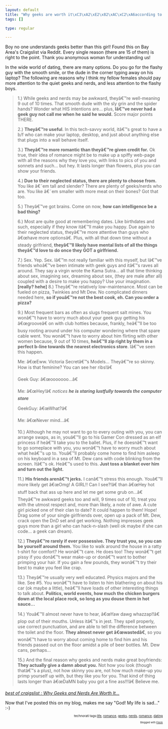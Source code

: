 ```yaml
--- 
layout: default
title: "Why geeks are worth it\xC3\xA2\xE2\x82\xAC\xC2\xA6according to a Bay Area woman"
tags: []

type: regular

---
```

Boy no one understands geeks better than this girl! Found this on Bay Area's Craigslist via Reddit. Every single reason (there are 15 of them) is right to the point. Thank you anonymous woman for understanding us!


In the wide world of dating, there are many options. Do you go for the flashy guy with the smooth smile, or the dude in the corner typing away on his laptop? The following are reasons why I think my fellow females should pay more attention to the quiet geeks and nerds, and less attention to the flashy boys.
<blockquote cite="http://www.craigslist.org/about/best/sfo/66795671.html">1.) While geeks and nerds may be awkward, theyâ€™re well-meaning 9 out of 10 times. That smooth dude with the sly grin and the spider hands? Wonder what HIS intentions are... plus, <strong>Iâ€™ve never had a geek guy not call me when he said he would.</strong> Score major points THERE.

2.) <strong>Theyâ€™re useful</strong>. In this tech-savvy world, itâ€™s great to have a b/f who can make your laptop, desktop, and just about anything else that plugs into a wall behave itself.

3.) <strong>Theyâ€™re more romantic than theyâ€™re given credit for.</strong> Ok true, their idea of romance might be to make up a spiffy web-page with all the reasons why they love you, with links to pics of you and sonnets and such... but hey. It lasts longer than flowers, plus you can show your friends.

4.)<strong> Due to their neglected status, there are plenty to choose from.</strong> You like â€˜em tall and slender? There are plenty of geeks/nerds who are. You like â€˜em smaller with more meat on their bones? Got that too.

5.) Theyâ€™ve got brains. Come on now, <strong>how can intelligence be a bad thing?</strong>

6.) Most are quite good at remembering dates. Like birthdates and such, especially if they know itâ€™ll make you happy. Due again to their neglected status, theyâ€™re more attentive than guys who â€œhave more optionsâ€. Plus, with all that down time without a steady girlfriend, <strong>theyâ€™ll likely have mental lists of all the things theyâ€™d love to do once they GOT a girlfriend.</strong>

7.) Sex. Yep. Sex. Iâ€™m not really familiar with this myself, but Iâ€™ve friends whoâ€™ve been intimate with geek guys and itâ€™s raves all around. They say a virgin wrote the Kama Sutra... all that time thinking about sex, imagining sex, dreaming about sex, (they are male after all) coupled with a desire to make you happy? Use your imagination. <strong>[really? hehe]</strong>
8.) Theyâ€™re relatively low-maintenance. Most can be fueled on pizza, Twinkies and Mt Dew. No complicated dinners needed here, <strong>so if youâ€™re not the best cook, eh. Can you order a pizza?</strong>

9.) Most frequent bars as often as slugs frequent salt mines. You wonâ€™t have to worry much about your geek guy getting his â€œgrooveâ€ on with club hotties because, frankly, heâ€™ll be too busy rooting around under his computer wondering where that spare cable went. You wonâ€™t have to worry about him flirting with other women because, 9 out of 10 times, <strong>heâ€™ll zip right by them in a perfect b-line towards the nearest electronics store</strong>. Iâ€™ve seen this happen.

Me: â€œEww. Victoria Secretâ€™s Models... Theyâ€™re so skinny. How is that feminine? You can see her ribs!â€

Geek Guy: â€œooooooo...â€

Me: â€œHey!â€ *notices <strong>he is staring lustfully towards the computer store*</strong>

GeekGuy: â€œWhat?â€

Me: â€œNever mind...â€

10.) Although he may not want to go to every outing with you, you can arrange swaps, as in, youâ€™ll go to his Gamer Con dressed as an elf princess if heâ€™ll take you to the ballet. Plus, if he doesnâ€™t want to go someplace with you, you wonâ€™t have to worry much about what heâ€™s up to. Youâ€™ll probably come home to find him asleep on his keyboard in a sea of Mt. Dew cans with code blinking from the screen. Itâ€™s ok. Heâ€™s used to this.<strong> Just toss a blanket over him and turn out the light.</strong>

11.) <strong>His friends arenâ€™t jerks.</strong> I canâ€™t stress this enough. Youâ€™ll more likely get â€œOmg! A GIRL!! Can I see?!â€ than â€œHey hot stuff back that ass up here and let me get some grub on...â€ Theyâ€™re awkward geeks too and will, 9 times out of 10, treat you with the utmost respect and, more than likely, a note of awe. A cute girl picked one of their clan to date? It could happen to them! Hope! Drag some of your single girlfriends over, open up a pack of Mt. Dew, crack open the DnD set and get working. Nothing impresses geek guys more than a girl who can hack-n-slash (well ok maybe if she can code... a geek can dream).

12.) <strong>Theyâ€™re rarely if ever possessive. They trust you, so you can be yourself around them.</strong> You like to walk around the house in a ratty t-shirt for comfort? He wonâ€™t care. He does too! They wonâ€™t get pissy if you donâ€™t wear make-up or donâ€™t want to bother primping your hair. If you gain a few pounds, they wonâ€™t try their best to make you feel like crap.

13.) Theyâ€™re usually very well educated. Physics majors and the like. See #5. You wonâ€™t have to listen to him blathering on about his car (ok maybe a little), heâ€™ll have loads of other interesting things to talk about. <strong>Politics, world events, how much the chicken burgers down at the local place rock, so long as you douse them in hot sauce...</strong>

14.) Youâ€™ll almost never have to hear, â€œYaw dawg whazzap!!â€ plop out of their mouths. Unless itâ€™s in jest. They spell properly, use correct punctuation, and are able to tell the difference between the toilet and the floor. <strong>They almost never get â€œwastedâ€</strong>, so you wonâ€™t have to worry about coming home to find him and his friends passed out on the floor amidst a pile of beer bottles. Mt. Dew cans, perhaps...

15.) And the final reason why geeks and nerds make great boyfriends: <strong>They actually give a damn about you.</strong> Not how you look (though thatâ€™s a plus), not how skinny you are, not how much make-up you primp yourself up with, but they like you for you. That kind of thing lasts longer than â€œDaMN baby you got a fine ass!!!â€ Believe me.</blockquote>
<p class="citation"><cite><a href="http://www.craigslist.org/about/best/sfo/66795671.html">best of craigslist : Why Geeks and Nerds Are Worth It...</a></cite></p>

<!-- technorati tags begin -->Now that I've posted this on my blog, makes me say "God! My life is sad..." :-)
<p style="font-size: 10px; text-align: right">technorati tags:<a rel="tag" href="http://technorati.com/tag/life">life</a>, <a rel="tag" href="http://technorati.com/tag/romance">romance</a>, <a rel="tag" href="http://technorati.com/tag/geeks">geeks</a>, <a rel="tag" href="http://technorati.com/tag/nerds">nerds</a>, <a rel="tag" href="http://technorati.com/tag/romance">romance</a>, <a rel="tag" href="http://technorati.com/tag/dating">dating</a></p>
<p style="text-align: right; font-size: 8px"><!-- technorati tags end -->Blogged with <a target="_new" title="Flock" href="http://www.flock.com">Flock</a></p>
